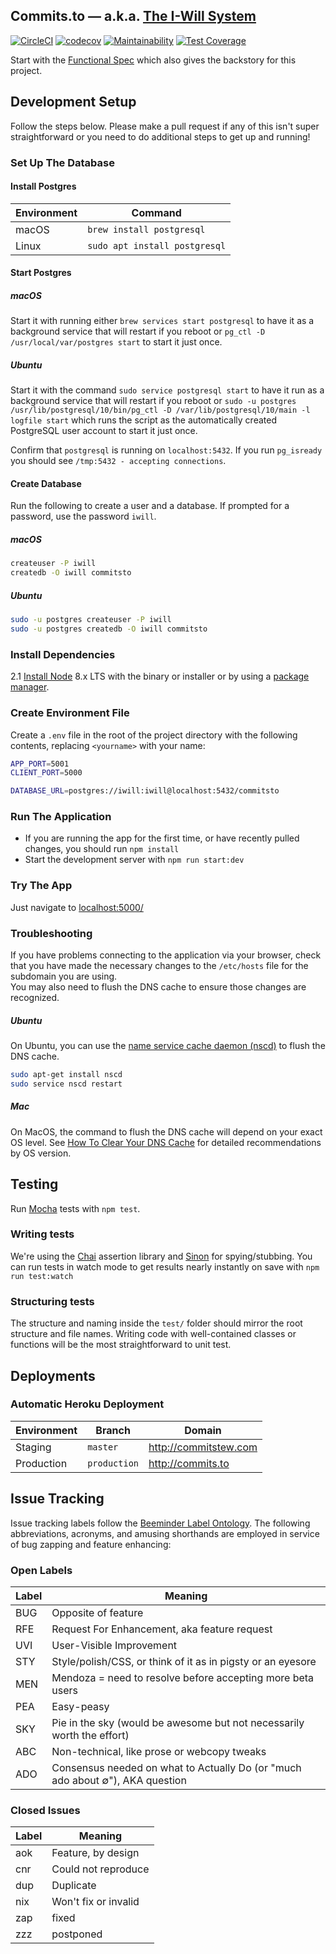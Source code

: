 Commits.to &mdash; a.k.a. [The I-Will System](https://github.com/commitsto/commits.to/)
---
[![CircleCI](https://circleci.com/gh/commitsto/commits.to.svg?style=svg)](https://circleci.com/gh/commitsto/commits.to)
[![codecov](https://codecov.io/gh/commitsto/commits.to/branch/master/graph/badge.svg)](https://codecov.io/gh/commitsto/commits.to)
[![Maintainability](https://api.codeclimate.com/v1/badges/8e0ffae4691a439960df/maintainability)](https://codeclimate.com/github/commitsto/commits.to/maintainability)
[![Test Coverage](https://api.codeclimate.com/v1/badges/8e0ffae4691a439960df/test_coverage)](https://codeclimate.com/github/commitsto/commits.to/test_coverage)

Start with the
[Functional Spec](https://github.com/commitsto/commits.to/wiki/)
which also gives the backstory for this project.


## Development Setup

Follow the steps below. Please make a pull request if any of this isn't super straightforward
or you need to do additional steps to get up and running!

### Set Up The Database

#### Install Postgres

| Environment | Command                       |
| ----------- | ----------------------------- |
| macOS       | `brew install postgresql`     |
| Linux       | `sudo apt install postgresql` |

#### Start Postgres  

##### macOS
Start it with running either `brew services start postgresql`
to have it as a background service that will restart if you reboot or
`pg_ctl -D /usr/local/var/postgres start` to start it just once.

##### Ubuntu
Start it with the command `sudo service postgresql start`
to have it run as a background service that will restart if you reboot or
`sudo -u postgres /usr/lib/postgresql/10/bin/pg_ctl -D /var/lib/postgresql/10/main -l logfile start`
which runs the script as the automatically created PostgreSQL user account to
start it just once.

Confirm that `postgresql` is running on `localhost:5432`. If you run `pg_isready` you
should see `/tmp:5432 - accepting connections`.

#### Create Database

Run the following to create a user and a database. If prompted for a
password, use the password `iwill`.

##### macOS

```sh
createuser -P iwill
createdb -O iwill commitsto
```

##### Ubuntu

```sh
sudo -u postgres createuser -P iwill
sudo -u postgres createdb -O iwill commitsto
```

### Install Dependencies

2.1 [Install Node](https://nodejs.org/en/download/) 8.x LTS with the binary
or installer or by using a [package manager](https://nodejs.org/en/download/package-manager).

### Create Environment File

Create a `.env` file in the root of the project directory with the following contents,
replacing `<yourname>` with your name:

```sh
APP_PORT=5001
CLIENT_PORT=5000

DATABASE_URL=postgres://iwill:iwill@localhost:5432/commitsto
```

### Run The Application

- If you are running the app for the first time, or have recently pulled changes, you should run
`npm install`
- Start the development server with `npm run start:dev`


### Try The App

Just navigate to [localhost:5000/](http://localhost:5000/)

### Troubleshooting

If you have problems connecting to the application via your browser, check that you have
made the necessary changes to the `/etc/hosts` file for the subdomain you are using.  
You may also need to flush the DNS cache to ensure those changes are recognized.  

##### Ubuntu

On Ubuntu, you can use the [name service cache daemon (nscd)](https://www.systutorials.com/docs/linux/man/8-nscd/) to flush the DNS cache.

```sh
sudo apt-get install nscd
sudo service nscd restart
```
##### Mac

On MacOS, the command to flush the DNS cache will depend on your exact OS level. See [How To Clear Your DNS Cache](https://documentation.cpanel.net/display/CKB/How+To+Clear+Your+DNS+Cache) for detailed
recommendations by OS version.
## Testing

Run [Mocha](https://mochajs.org/) tests with `npm test`.

### Writing tests

We're using the [Chai](https://www.chaijs.com/) assertion library and [Sinon](https://sinonjs.org/) for spying/stubbing.
You can run tests in watch mode to get results nearly instantly on save with `npm run test:watch`

### Structuring tests

The structure and naming inside the `test/` folder should mirror the root structure and file names.
Writing code with well-contained classes or functions will be the most straightforward to unit test.

## Deployments

### Automatic Heroku Deployment

| Environment | Branch       | Domain                  |
| ----------- | ------------ | ----------------------- |
| Staging     | `master`     | http://commitstew.com   |
| Production  | `production` | http://commits.to       |

## Issue Tracking

Issue tracking labels follow the [Beeminder Label Ontology](https://blog.beeminder.com/buglabels/). The following abbreviations, acronyms, and amusing shorthands are employed in service of bug zapping and feature enhancing:

### Open Labels

| Label       | Meaning                                                                         |
| ----------- | ------------                                                                    |
| BUG         | Opposite of feature                                                             |
| RFE         | Request For Enhancement, aka feature request                                    |
| UVI         | User-Visible Improvement                                                        |
| STY         | Style/polish/CSS, or think of it as in pigsty or an eyesore                     |
| MEN         | Mendoza = need to resolve before accepting more beta users                      |
| PEA         | Easy-peasy                                                                      |
| SKY         | Pie in the sky (would be awesome but not necessarily worth the effort)          |
| ABC         | Non-technical, like prose or webcopy tweaks                                     |
| ADO         | Consensus needed on what to Actually Do (or "much ado about ∅"), AKA question |

### Closed Issues

| Label       | Meaning                                                                       |
| ----------- | ------------                                                                  |
| aok         | Feature, by design                                                            |
| cnr         | Could not reproduce                                                           |
| dup         | Duplicate                                                                     |
| nix         | Won't fix or invalid                                                          |
| zap         | fixed                                                                         |
| zzz         | postponed                                                                     |
